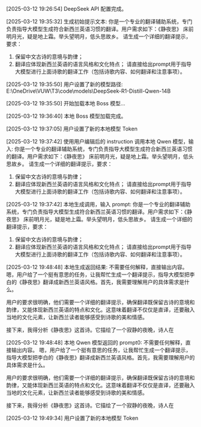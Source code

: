 [2025-03-12 19:26:54] DeepSeek API 配置完成。

[2025-03-12 19:35:32] 生成初始提示文本:
你是一个专业的翻译辅助系统，专门负责指导大模型生成符合新西兰英语习惯的翻译。用户需求如下：《静夜思》
床前明月光，疑是地上霜。举头望明月，低头思故乡。
请生成一个详细的翻译提示，要求：
1. 保留中文古诗的意境与韵律；
2. 翻译应体现新西兰英语的语言风格和文化特点；
请直接给出prompt用于指导大模型进行上面诗歌的翻译工作（包括诗歌内容、如何翻译和注意事项）。

[2025-03-12 19:35:50] 用户设置了新的模型路径: E:\OneDrive\VUW\T3\code\models\DeepSeek-R1-Distill-Qwen-14B

[2025-03-12 19:35:50] 开始加载本地 Boss 模型...

[2025-03-12 19:36:40] 本地 Boss 模型加载完成。

[2025-03-12 19:37:05] 用户设置了新的本地模型 Token

[2025-03-12 19:37:42] 使用用户编辑后的 instruction 调用本地 Qwen 模型，输入:
你是一个专业的翻译辅助系统，专门负责指导大模型生成符合新西兰英语习惯的翻译。用户需求如下：《静夜思》
床前明月光，疑是地上霜。举头望明月，低头思故乡。
请生成一个详细的翻译提示，要求：
1. 保留中文古诗的意境与韵律；
2. 翻译应体现新西兰英语的语言风格和文化特点；
请直接给出prompt用于指导大模型进行上面诗歌的翻译工作（包括诗歌内容、如何翻译和注意事项）。

[2025-03-12 19:37:42] 本地生成调用，输入 prompt:
你是一个专业的翻译辅助系统，专门负责指导大模型生成符合新西兰英语习惯的翻译。用户需求如下：《静夜思》
床前明月光，疑是地上霜。举头望明月，低头思故乡。
请生成一个详细的翻译提示，要求：
1. 保留中文古诗的意境与韵律；
2. 翻译应体现新西兰英语的语言风格和文化特点；
请直接给出prompt用于指导大模型进行上面诗歌的翻译工作（包括诗歌内容、如何翻译和注意事项）。

[2025-03-12 19:48:48] 本地生成返回结果:
不需要任何解释，直接输出内容。
嗯，用户给了一个挺有意思的任务，让我帮忙生成一个翻译提示，指导大模型把李白的《静夜思》翻译成新西兰英语风格。首先，我需要理解用户的具体需求是什么。

用户的要求很明确，他们需要一个详细的翻译提示，确保翻译既保留古诗的意境和韵律，又能体现新西兰英语的特点和文化。这意味着翻译不仅仅是直译，还要融入当地的文化元素，让新西兰读者能够感受到诗歌的美和情感。

接下来，我得分析《静夜思》这首诗。它描绘了一个寂静的夜晚，诗人在

[2025-03-12 19:48:48] 本地 Qwen 模型返回的 prompt0:
不需要任何解释，直接输出内容。
嗯，用户给了一个挺有意思的任务，让我帮忙生成一个翻译提示，指导大模型把李白的《静夜思》翻译成新西兰英语风格。首先，我需要理解用户的具体需求是什么。

用户的要求很明确，他们需要一个详细的翻译提示，确保翻译既保留古诗的意境和韵律，又能体现新西兰英语的特点和文化。这意味着翻译不仅仅是直译，还要融入当地的文化元素，让新西兰读者能够感受到诗歌的美和情感。

接下来，我得分析《静夜思》这首诗。它描绘了一个寂静的夜晚，诗人在

[2025-03-12 19:49:34] 用户设置了新的本地模型 Token

